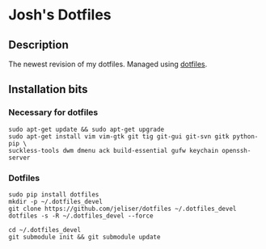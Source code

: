 # Josh's Dotfiles

## Description

The newest revision of my dotfiles.  Managed using
[dotfiles](https://github.com/jbernard/dotfiles).


## Installation bits

### Necessary for dotfiles

    sudo apt-get update && sudo apt-get upgrade
    sudo apt-get install vim vim-gtk git tig git-gui git-svn gitk python-pip \
    suckless-tools dwm dmenu ack build-essential gufw keychain openssh-server 



### Dotfiles

    sudo pip install dotfiles
    mkdir -p ~/.dotfiles_devel
    git clone https://github.com/jeliser/dotfiles ~/.dotfiles_devel
    dotfiles -s -R ~/.dotfiles_devel --force

    cd ~/.dotfiles_devel
    git submodule init && git submodule update


